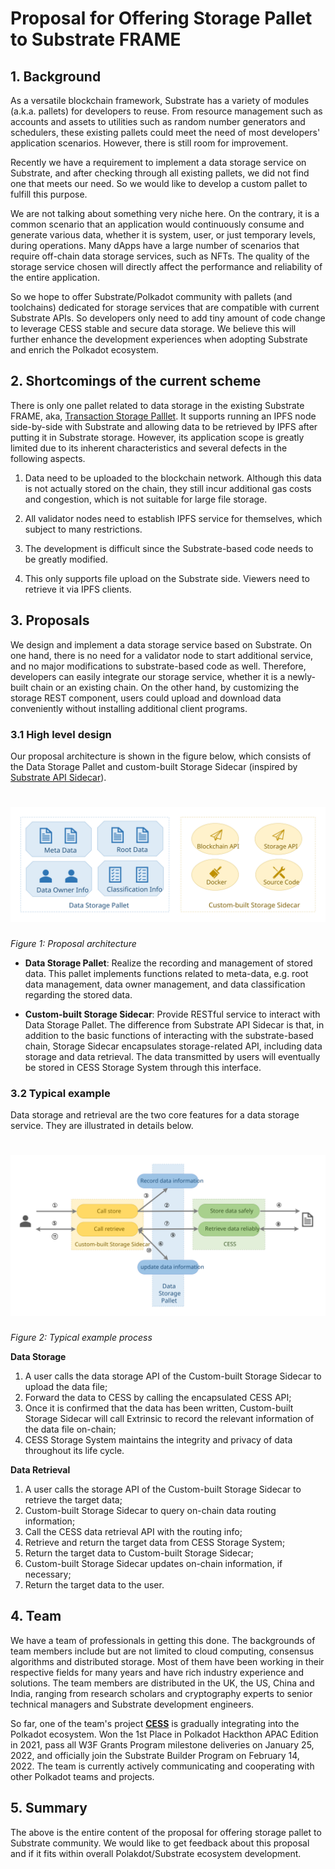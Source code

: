 # Proposal for Offering Storage Pallet to Substrate FRAME

## 1. Background

As a versatile blockchain framework, Substrate has a variety of modules (a.k.a. pallets) for developers to reuse. From resource management such as accounts and assets to utilities such as random number generators and schedulers, these existing pallets could meet the need of most developers' application scenarios. However, there is still room for improvement.

Recently we have a requirement to implement a data storage service on Substrate, and after checking through all existing pallets, we did not find one that meets our need. So we would like to develop a custom pallet to fulfill this purpose.

We are not talking about something very niche here. On the contrary, it is a common scenario that an application would continuously consume and generate various data, whether it is system, user, or just temporary levels, during operations. Many dApps have a large number of scenarios that require off-chain data storage services, such as NFTs. The quality of the storage service chosen will directly affect the performance and reliability of the entire application.

So we hope to offer Substrate/Polkadot community with pallets (and toolchains) dedicated for storage services that are compatible with current Substrate APIs. So developers only need to add tiny amount of code change to leverage CESS stable and secure data storage. We believe this will further enhance the development experiences when adopting Substrate and enrich the Polkadot ecosystem.

## 2. Shortcomings of the current scheme

There is only one pallet related to data storage in the existing Substrate FRAME, aka, [Transaction Storage Palllet](https://paritytech.github.io/substrate/latest/pallet_transaction_storage/index.html). It supports running an IPFS node side-by-side with Substrate and allowing data to be retrieved by IPFS after putting it in Substrate storage. However, its application scope is greatly limited due to its inherent characteristics and several defects in the following aspects.

1. Data need to be uploaded to the blockchain network. Although this data is not actually stored on the chain, they still incur additional gas costs and congestion, which is not suitable for large file storage.

2. All validator nodes need to establish IPFS service for themselves, which subject to many restrictions.

3. The development is difficult since the Substrate-based code needs to be greatly modified.

4. This only supports file upload on the Substrate side. Viewers need to retrieve it via IPFS clients.

## 3. Proposals

We design and implement a data storage service based on Substrate. On one hand, there is no need for a validator node to start additional service, and no major modifications to substrate-based code as well. Therefore, developers can easily integrate our storage service, whether it is a newly-built chain or an existing chain. On the other hand, by customizing the storage REST component, users could upload and download data conveniently without installing additional client programs.

### 3.1 High level design

Our proposal architecture is shown in the figure below, which consists of the Data Storage Pallet and custom-built Storage Sidecar (inspired by [Substrate API Sidecar](https://github.com/paritytech/substrate-api-sidecar)).

# ![Figure 1: Proposal architecture](https://raw.githubusercontent.com/CESSProject/W3F-illustration/main/substrate-builder-program/07.svg)

*Figure 1: Proposal architecture*

- **Data Storage Pallet**: Realize the recording and management of stored data. This pallet implements functions related to meta-data, e.g. root data management, data owner management, and data classification regarding the stored data.

- **Custom-built Storage Sidecar**: Provide RESTful service to interact with Data Storage Pallet. The difference from Substrate API Sidecar is that, in addition to the basic functions of interacting with the substrate-based chain, Storage Sidecar encapsulates storage-related API, including data storage and data retrieval. The data transmitted by users will eventually be stored in CESS Storage System through this interface.

### 3.2 Typical example

Data storage and retrieval are the two core features for a data storage service. They are illustrated in details below.

# ![Figure 2: Typical example process](https://raw.githubusercontent.com/CESSProject/W3F-illustration/main/substrate-builder-program/08.svg)

*Figure 2: Typical example process*

**Data Storage**

1. A user calls the data storage API of the Custom-built Storage Sidecar to upload the data file;
2. Forward the data to CESS by calling the encapsulated CESS API;
3. Once it is confirmed that the data has been written, Custom-built Storage Sidecar will call Extrinsic to record the relevant information of the data file on-chain;
4. CESS Storage System maintains the integrity and privacy of data throughout its life cycle.

**Data Retrieval**

1. A user calls the storage API of the Custom-built Storage Sidecar to retrieve the target data;
2. Custom-built Storage Sidecar to query on-chain data routing information;
3. Call the CESS data retrieval API with the routing info;
4. Retrieve and return the target data from CESS Storage System;
5. Return the target data to Custom-built Storage Sidecar;
6. Custom-built Storage Sidecar updates on-chain information, if necessary;
7. Return the target data to the user.

## 4. Team

We have a team of professionals in getting this done. The backgrounds of team members include but are not limited to cloud computing, consensus algorithms and distributed storage. Most of them have been working in their respective fields for many years and have rich industry experience and solutions. The team members are distributed in the UK, the US, China and India, ranging from research scholars and cryptography experts to senior technical managers and Substrate development engineers.

So far, one of the team's project [**CESS**](https://github.com/CESSProject/cess) is gradually integrating into the Polkadot ecosystem. Won the 1st Place in Polkadot Hackthon APAC Edition in 2021, pass all W3F Grants Program milestone deliveries on January 25, 2022, and officially join the Substrate Builder Program on February 14, 2022. The team is currently actively communicating and cooperating with other Polkadot teams and projects.

## 5. Summary

The above is the entire content of the proposal for offering storage pallet to Substrate community. We would like to get feedback about this proposal and if it fits within overall Polakdot/Substrate ecosystem development.
